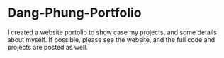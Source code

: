 # Dang-Phung-Portfolio

I created a website portolio to show case my projects, and some details about myself. If possible, please see the website, and the full code and projects are posted as well.
